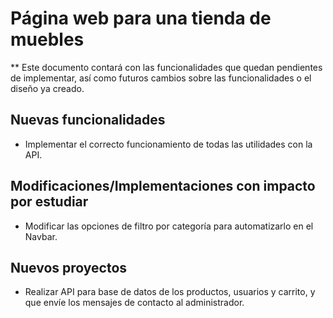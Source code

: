 # Página web para una tienda de muebles

** Este documento contará con las funcionalidades que quedan pendientes de implementar, así como futuros cambios sobre las funcionalidades o el diseño ya creado.

## Nuevas funcionalidades
* Implementar el correcto funcionamiento de todas las utilidades con la API.

## Modificaciones/Implementaciones con impacto por estudiar
* Modificar las opciones de filtro por categoría para automatizarlo en el Navbar.

## Nuevos proyectos
* Realizar API para base de datos de los productos, usuarios y carrito, y que envíe los mensajes de contacto al administrador.
